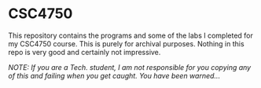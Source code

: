 # CSC4750

This repository contains the programs and some of the labs I completed for my CSC4750 course. This is purely for archival purposes. Nothing in this repo is very good and certainly not impressive.

_NOTE: If you are a Tech. student, I am not responsible for you copying any of this and failing when you get caught. You have been warned..._
